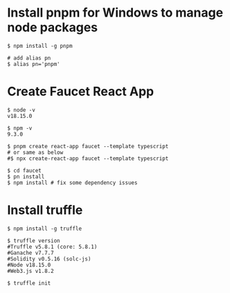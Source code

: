 # Install pnpm for Windows to manage node packages
```shell
$ npm install -g pnpm

# add alias pn 
$ alias pn='pnpm'
```

# Create Faucet React App
```shell
$ node -v
v18.15.0

$ npm -v
9.3.0

$ pnpm create react-app faucet --template typescript
# or same as below
#$ npx create-react-app faucet --template typescript

$ cd faucet
$ pn install
$ npm install # fix some dependency issues
```

# Install truffle
```shell
$ npm install -g truffle

$ truffle version
#Truffle v5.8.1 (core: 5.8.1)
#Ganache v7.7.7
#Solidity v0.5.16 (solc-js)
#Node v18.15.0
#Web3.js v1.8.2

$ truffle init
```
